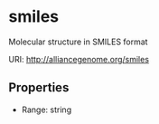 # smiles

Molecular structure in SMILES format

URI: http://alliancegenome.org/smiles



<!-- no inheritance hierarchy -->


## Properties

 * Range: string


